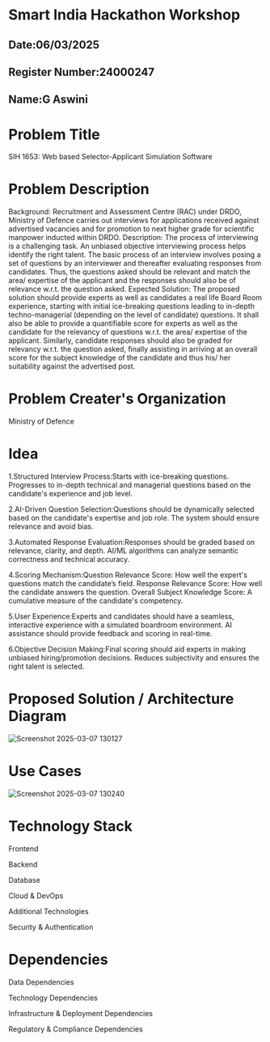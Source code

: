 # Smart India Hackathon Workshop
## Date:06/03/2025
## Register Number:24000247
## Name:G Aswini

# Problem Title
SIH 1653: Web based Selector-Applicant Simulation Software

# Problem Description
Background: Recruitment and Assessment Centre (RAC) under DRDO, Ministry of Defence carries out interviews for applications received against advertised vacancies and for promotion to next higher grade for scientific manpower inducted within DRDO. Description: The process of interviewing is a challenging task. An unbiased objective interviewing process helps identify the right talent. The basic process of an interview involves posing a set of questions by an interviewer and thereafter evaluating responses from candidates. Thus, the questions asked should be relevant and match the area/ expertise of the applicant and the responses should also be of relevance w.r.t. the question asked. Expected Solution: The proposed solution should provide experts as well as candidates a real life Board Room experience, starting with initial ice-breaking questions leading to in-depth techno-managerial (depending on the level of candidate) questions. It shall also be able to provide a quantifiable score for experts as well as the candidate for the relevancy of questions w.r.t. the area/ expertise of the applicant. Similarly, candidate responses should also be graded for relevancy w.r.t. the question asked, finally assisting in arriving at an overall score for the subject knowledge of the candidate and thus his/ her suitability against the advertised post.

# Problem Creater's Organization
Ministry of Defence

# Idea

1.Structured Interview Process:Starts with ice-breaking questions.
Progresses to in-depth technical and managerial questions based on the candidate's experience and job level.

2.AI-Driven Question Selection:Questions should be dynamically selected based on the candidate's expertise and job role.
The system should ensure relevance and avoid bias.

3.Automated Response Evaluation:Responses should be graded based on relevance, clarity, and depth.
AI/ML algorithms can analyze semantic correctness and technical accuracy.

4.Scoring Mechanism:Question Relevance Score: How well the expert's questions match the candidate’s field.
Response Relevance Score: How well the candidate answers the question.
Overall Subject Knowledge Score: A cumulative measure of the candidate's competency.

5.User Experience:Experts and candidates should have a seamless, interactive experience with a simulated boardroom environment.
AI assistance should provide feedback and scoring in real-time.

6.Objective Decision Making:Final scoring should aid experts in making unbiased hiring/promotion decisions.
Reduces subjectivity and ensures the right talent is selected.
# Proposed Solution / Architecture Diagram

![Screenshot 2025-03-07 130127](https://github.com/user-attachments/assets/df7a07a0-8801-4a07-9299-03aa52e0c1b3)

# Use Cases

![Screenshot 2025-03-07 130240](https://github.com/user-attachments/assets/cb53770c-43c2-4f06-b3e2-2882a112e2a3)

# Technology Stack
Frontend 

Backend

Database

Cloud & DevOps
 
Additional Technologies

Security & Authentication

# Dependencies
Data Dependencies

Technology Dependencies

Infrastructure & Deployment Dependencies

Regulatory & Compliance Dependencies
